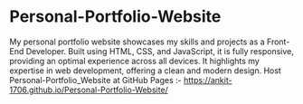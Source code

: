 # Personal-Portfolio-Website
My personal portfolio website showcases my skills and projects as a Front-End Developer. Built using HTML, CSS, and JavaScript, it is fully responsive, providing an optimal experience across all devices. It highlights my expertise in web development, offering a clean and modern design.
Host Personal-Portfolio_Website at GitHub Pages :- https://ankit-1706.github.io/Personal-Portfolio-Website/
